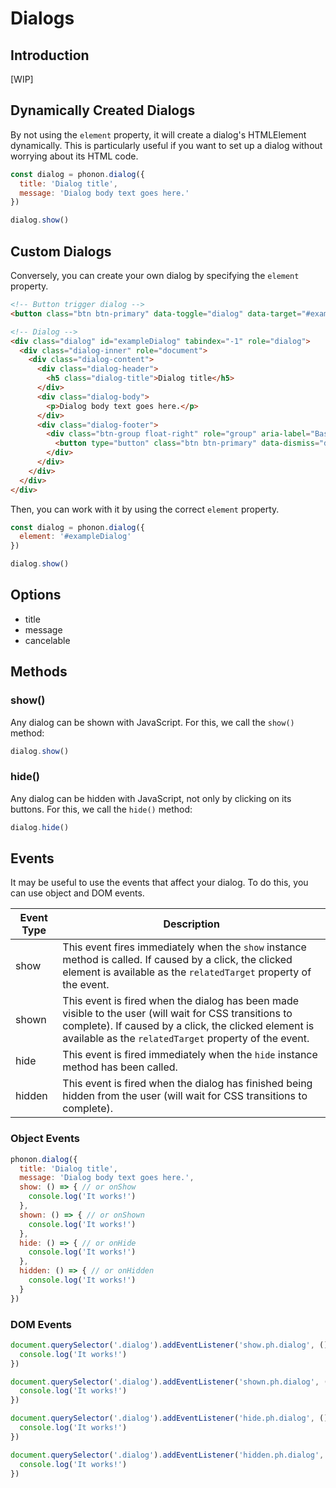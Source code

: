 # Dialogs

## Introduction

[WIP]


## Dynamically Created Dialogs

By not using the `element` property, it will create a dialog's HTMLElement dynamically.
This is particularly useful if you want to set up a dialog without worrying about its HTML code.

```js
const dialog = phonon.dialog({
  title: 'Dialog title',
  message: 'Dialog body text goes here.'
})

dialog.show()
```

## Custom Dialogs

Conversely, you can create your own dialog by specifying the `element` property.

```html
<!-- Button trigger dialog -->
<button class="btn btn-primary" data-toggle="dialog" data-target="#exampleDialog">Launch demo dialog</button>

<!-- Dialog -->
<div class="dialog" id="exampleDialog" tabindex="-1" role="dialog">
  <div class="dialog-inner" role="document">
    <div class="dialog-content">
      <div class="dialog-header">
        <h5 class="dialog-title">Dialog title</h5>
      </div>
      <div class="dialog-body">
        <p>Dialog body text goes here.</p>
      </div>
      <div class="dialog-footer">
        <div class="btn-group float-right" role="group" aria-label="Basic example">
          <button type="button" class="btn btn-primary" data-dismiss="dialog">Close</button>
        </div>
      </div>
    </div>
  </div>
</div>
```

Then, you can work with it by using the correct `element` property.

```js
const dialog = phonon.dialog({
  element: '#exampleDialog'
})

dialog.show()
```

## Options

- title
- message
- cancelable

## Methods

### show()

Any dialog can be shown with JavaScript. For this, we call the `show()` method:

```js
dialog.show()
```


### hide()

Any dialog can be hidden with JavaScript, not only by clicking on its buttons. For this, we call the `hide()` method:

```js
dialog.hide()
```


## Events

It may be useful to use the events that affect your dialog.
To do this, you can use object and DOM events.


|     Event Type     |     Description      |
|--------------------|----------------------|
|  show    |   This event fires immediately when the <code>show</code> instance method is called. If caused by a click, the clicked element is available as the <code>relatedTarget</code> property of the event.   |
|  shown   |  This event is fired when the dialog has been made visible to the user (will wait for CSS transitions to complete). If caused by a click, the clicked element is available as the <code>relatedTarget</code> property of the event.    |
|  hide    |    This event is fired immediately when the <code>hide</code> instance method has been called.   |
|  hidden  |   This event is fired when the dialog has finished being hidden from the user (will wait for CSS transitions to complete).    |


### Object Events

```js
phonon.dialog({
  title: 'Dialog title',
  message: 'Dialog body text goes here.',
  show: () => { // or onShow
    console.log('It works!')
  },
  shown: () => { // or onShown
    console.log('It works!')
  },
  hide: () => { // or onHide
    console.log('It works!')
  },
  hidden: () => { // or onHidden
    console.log('It works!')
  }
})
```

### DOM Events

```js
document.querySelector('.dialog').addEventListener('show.ph.dialog', () => {
  console.log('It works!')
})

document.querySelector('.dialog').addEventListener('shown.ph.dialog', () => {
  console.log('It works!')
})

document.querySelector('.dialog').addEventListener('hide.ph.dialog', () => {
  console.log('It works!')
})

document.querySelector('.dialog').addEventListener('hidden.ph.dialog', () => {
  console.log('It works!')
})
```
